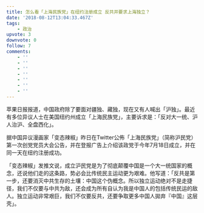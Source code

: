 ```yaml
---
title: 怎么看「上海民族党」在纽约注册成立 反共并要求上海独立？
date: '2018-08-12T13:04:33.467Z'
tags:
    - 政治
upvote: 3
downvote: 0
follow: 7
comments:
    - ''
    - ''
    - ''
    - ''
    - ''
    - ''
    - ''
---
```


苹果日报报道，中国政府除了要面对疆独、藏独，现在又有人喊出「沪独」。最近有多位异议人士在美国纽约州成立「上海民族党」，主要诉求是：「反对大一统、沪人治沪、全盘西化」。

据中国异议漫画家「变态辣椒」昨日在Twitter公佈「上海民族党」（简称沪民党）第一次创党党员大会公告，并在登报广告上介绍该政党于今年7月18日成立，并在同一天在纽约注册成功。

「变态辣椒」发推文说，成立沪民党是为了彻底颠覆中国是一个大一统国家的概念，还说他们走的这条路，势必会比传统民主运动更为艰难。他写道：「反共是第一步，还要消灭中共生存的土壤：中国这个伪概念。所以独立运动绝对不是走捷径，我们不仅要与中共为敌，还会成为所有自认为我是中国人的包括传统民运的敌人。独立运动非常艰巨，我们不仅要反共，还要争取更多中国人拋弃『中国』这层壳」。
